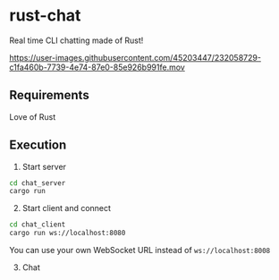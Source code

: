 # rust-chat

Real time CLI chatting made of Rust!



https://user-images.githubusercontent.com/45203447/232058729-c1fa460b-7739-4e74-87e0-85e926b991fe.mov



## Requirements

Love of Rust

## Execution

1. Start server

```bash
cd chat_server
cargo run
```

2. Start client and connect

```bash
cd chat_client
cargo run ws://localhost:8080
```

You can use your own WebSocket URL instead of `ws://localhost:8008`

3. Chat

